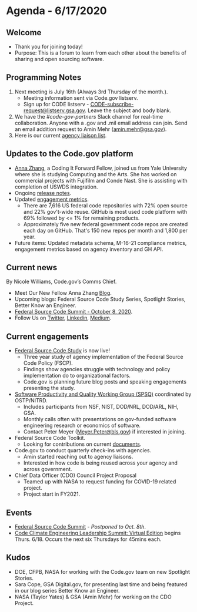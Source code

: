 # Agenda - 6/17/2020

## Welcome
- Thank you for joining today!
- Purpose: This is a forum to learn from each other about the benefits of sharing and open sourcing software.

## Programming Notes
1. Next meeting is July 16th (Always 3rd Thursday of the month.). 
    - Meeting information sent via Code.gov listserv.
    - Sign up for CODE listserv - CODE-subscribe-request@listserv.gsa.gov. Leave the subject and body blank.
2. We have the *#code-gov-partners* Slack channel for real-time collaboration. Anyone with a .gov and .mil email address can join. Send an email addition request to Amin Mehr (amin.mehr@gsa.gov).
3. Here is our current [agency liaison list](SupportingDocs/agency_liaisons.md).

## Updates to the Code.gov platform
- [Anna Zhang](https://medium.com/codedotgov/introducing-our-summer-fellow-anna-zhang-455fd792cad8), a Coding It Forward Fellow, joined us from Yale University where she is studying Computing and the Arts. She has worked on commercial projects with Fujifilm and Conde Nast. She is assisting with completion of USWDS integration.
- Ongoing [release notes](https://github.com/GSA/code-gov-front-end/releases/tag/untagged-f6a1c3a2eccc07df5162).
- Updated [engagement metrics](https://github.com/GSA/code-gov-github-metrics).
    - There are 7,616 US federal code repositories with 72% open source and 22% gov't-wide reuse. GitHub is most used code platform with 69% followed by <= 1% for remaining products.
    - Approximately five new federal government code repos are created each day on GitHub. That's 150 new repos per month and 1,800 per year.
- Future items: Updated metadata schema, M-16-21 compliance metrics, engagement metrics based on agency inventory and GH API.

## Current news
By Nicole Williams, Code.gov’s Comms Chief.
- Meet Our New Fellow Anna Zhang [Blog](https://medium.com/codedotgov/introducing-our-summer-fellow-anna-zhang-455fd792cad8).
- Upcoming blogs: Federal Source Code Study Series, Spotlight Stories, Better Know an Engineer.
- [Federal Source Code Summit - October 8, 2020](https://digital.gov/event/2020/10/08/federal-source-code-summit-building-coding/).
- Follow Us on [Twitter](https://twitter.com/codedotgov), [Linkedin](https://www.linkedin.com/company/code-gov), [Medium](https://medium.com/@CodeDotGov).

## Current engagements
- [Federal Source Code Study](https://github.com/GSA/code-gov/tree/master/docs/FederalSourceCodeStudy) is now live!
    - Three year study of agency implementation of the Federal Source Code Policy (FSCP).
    - Findings show agencies struggle with technology and policy implementation do to organizational factors.
    - Code.gov is planning future blog posts and speaking engagements presenting the study.
- [Software Productivity and Quality Working Group (SPSQ)](https://www.nitrd.gov/nitrdgroups/index.php?title=SPSQ) coordinated by OSTP/NITRD.
    - Includes participants from NSF, NIST, DOD/NRL, DOD/ARL, NIH, GSA.
    - Monthly calls often with presentations on gov-funded software engineering research or economics of software.
    - Contact Peter Meyer (Meyer.Peter@bls.gov) if interested in joining.
- Federal Source Code Toolkit.
    - Looking for contributions on current [documents](https://github.com/GSA/code-gov-open-source-toolkit).
- Code.gov to conduct quarterly check-ins with agencies.
    - Amin started reaching out to agency liaisons.
    - Interested in how code is being reused across your agency and across government.
- Chief Data Officer (CDO) Council Project Proposal
    - Teamed up with NASA to request funding for COVID-19 related project.
    - Project start in FY2021.

## Events
- [Federal Source Code Summit](https://digital.gov/event/2020/10/08/federal-source-code-summit-building-coding/) - *Postponed to Oct. 8th*.
- [Code Climate Engineering Leadership Summit: Virtual Edition](https://app.livestorm.co/code-climate-1/engineering-leadership-summit-virtual-edition) begins Thurs. 6/18. Occurs the next six Thursdays for 45mins each.

## Kudos
- DOE, CFPB, NASA for working with the Code.gov team on new Spotlight Stories.
- Sara Cope, GSA Digital.gov, for presenting last time and being featured in our blog series Better Know an Engineer.
- NASA (Taylor Yates) & GSA (Amin Mehr) for working on the CDO Project.